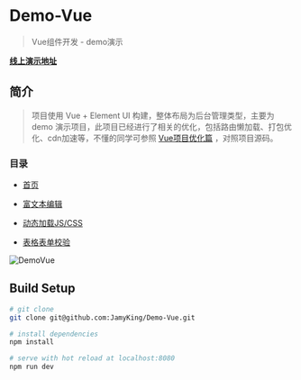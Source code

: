 # Demo-Vue

> Vue组件开发 - demo演示

**[线上演示地址](http://demo.jianking.vip/)**

## 简介

> 项目使用 Vue + Element UI 构建，整体布局为后台管理类型，主要为 demo 演示项目，此项目已经进行了相关的优化，包括路由懒加载、打包优化、cdn加速等，不懂的同学可参照 [Vue项目优化篇](http://www.jianking.vip/#/detail?id=24) ，对照项目源码。

### 目录

- [首页](http://demo.jianking.vip/#/home)

- [富文本编辑](http://demo.jianking.vip/#/editor)

- [动态加载JS/CSS](http://demo.jianking.vip/#/loadIcon)

- [表格表单校验](http://demo.jianking.vip/#/formVerify)

![DemoVue](http://www.jianking.vip/resource/DemoVue/demo-home.png)

## Build Setup

``` bash
# git clone
git clone git@github.com:JamyKing/Demo-Vue.git

# install dependencies
npm install

# serve with hot reload at localhost:8080
npm run dev
```
